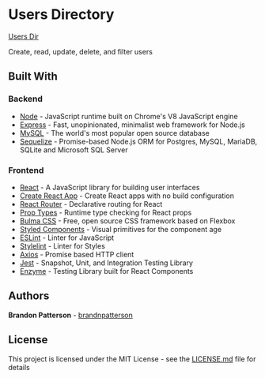 # Users Directory

[Users Dir](https://users-dir.herokuapp.com/)

Create, read, update, delete, and filter users

## Built With

### Backend

- [Node](https://nodejs.org/) - JavaScript runtime built on Chrome's V8 JavaScript engine
- [Express](https://expressjs.com/) - Fast, unopinionated, minimalist web framework for Node.js
- [MySQL](https://www.mysql.com/) - The world's most popular open source database
- [Sequelize](http://docs.sequelizejs.com/) - Promise-based Node.js ORM for Postgres, MySQL, MariaDB, SQLite and Microsoft SQL Server

### Frontend

- [React](https://reactjs.org/) - A JavaScript library for building user interfaces
- [Create React App](https://facebook.github.io/create-react-app/) - Create React apps with no build configuration
- [React Router](https://reacttraining.com/react-router/) - Declarative routing for React
- [Prop Types](https://github.com/facebook/prop-types/) - Runtime type checking for React props
- [Bulma CSS](https://bulma.io/) - Free, open source CSS framework based on Flexbox
- [Styled Components](https://www.styled-components.com/) - Visual primitives for the component age
- [ESLint](https://stylelint.io/) - Linter for JavaScript
- [Stylelint](https://stylelint.io/) - Linter for Styles
- [Axios](https://github.com/axios/axios/) - Promise based HTTP client
- [Jest](https://jestjs.io/) - Snapshot, Unit, and Integration Testing Library
- [Enzyme](https://airbnb.io/enzyme/) - Testing Library built for React Components

## Authors

**Brandon Patterson** - [brandnpatterson](https://github.com/brandnpatterson)

## License

This project is licensed under the MIT License - see the [LICENSE.md](LICENSE.md) file for details
